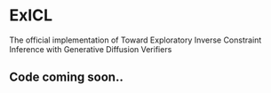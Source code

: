 # ExICL
The official implementation of Toward Exploratory Inverse Constraint Inference with Generative Diffusion Verifiers

## Code coming soon..
